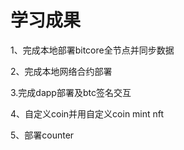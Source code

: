 # 学习成果
1、完成本地部署bitcore全节点并同步数据  
  
2、完成本地网络合约部署  

3.完成dapp部署及btc签名交互  

4、自定义coin并用自定义coin mint nft  

5、部署counter  
